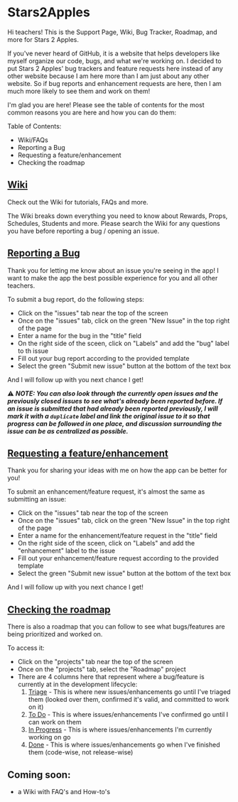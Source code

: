 # Stars2Apples

Hi teachers! This is the Support Page, Wiki, Bug Tracker, Roadmap, and more for Stars 2 Apples.

If you've never heard of GitHub, it is a website that helps developers like myself organize our code, bugs, and what we're working on. I decided to put Stars 2 Apples' bug trackers and feature requests here instead of any other website because I am here more than I am just about any other website. So if bug reports and enhancement requests are here, then I am much more likely to see them and work on them!

I'm glad you are here! Please see the table of contents for the most common reasons you are here and how you can do them:

Table of Contents:
- Wiki/FAQs
- Reporting a Bug
- Requesting a feature/enhancement
- Checking the roadmap

## [Wiki](https://github.com/Stars2Apples/Support/wiki)

Check out the Wiki for tutorials, FAQs and more.

The Wiki breaks down everything you need to know about Rewards, Props, Schedules, Students and more. Please search the Wiki for any questions you have before reporting a bug / opening an issue.

## [Reporting a Bug](https://github.com/Stars2Apples/Support/issues)

Thank you for letting me know about an issue you're seeing in the app! I want to make the app the best possible experience for you and all other teachers.

To submit a bug report, do the following steps:
- Click on the "issues" tab near the top of the screen
- Once on the "issues" tab, click on the green "New Issue" in the top right of the page
- Enter a name for the bug in the "title" field
- On the right side of the sceen, click on "Labels" and add the "bug" label to th issue
- Fill out your bug report according to the provided template
- Select the green "Submit new issue" button at the bottom of the text box

And I will follow up with you next chance I get!


:warning: ***NOTE: You can also look through the currently open issues and the previously closed issues to
see what's already been reported before. If an issue is submitted that had already been reported
previously, I will mark it with a `duplicate` label and link the original issue to it so that progress
can be followed in one place, and discussion surrounding the issue can be as centralized as possible.***


## [Requesting a feature/enhancement](https://github.com/Stars2Apples/Support/issues)

Thank you for sharing your ideas with me on how the app can be better for you!

To submit an enhancement/feature request, it's almost the same as submitting an issue:
- Click on the "issues" tab near the top of the screen
- Once on the "issues" tab, click on the green "New Issue" in the top right of the page
- Enter a name for the enhancement/feature request in the "title" field
- On the right side of the sceen, click on "Labels" and add the "enhancement" label to the issue
- Fill out your enhancement/feature request according to the provided template
- Select the green "Submit new issue" button at the bottom of the text box

And I will follow up with you next chance I get!

## [Checking the roadmap](https://github.com/Stars2Apples/Support/projects/4)

There is also a roadmap that you can follow to see what bugs/features are being prioritized and worked on.

To access it:
- Click on the "projects" tab near the top of the screen
- Once on the "projects" tab, select the "Roadmap" project
- There are 4 columns here that represent where a bug/feature is currently at in the development lifecycle:
  1. [Triage](https://github.com/Stars2Apples/Support/projects/4#column-12901188) - This is where new issues/enhancements go until I've triaged them (looked over them, confirmed it's valid, and committed to work on it)
  2. [To Do](https://github.com/Stars2Apples/Support/projects/4#column-12901160) - This is where issues/enhancements I've confirmed go until I can work on them
  3. [In Progress](https://github.com/Stars2Apples/Support/projects/4#column-12901161) - This is where issues/enhancements I'm currently working on go
  4. [Done](https://github.com/Stars2Apples/Support/projects/4#column-12901162) - This is where issues/enhancements go when I've finished them (code-wise, not release-wise)

## Coming soon:

* a Wiki with FAQ's and How-to's